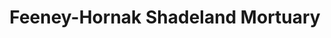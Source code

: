 ---
title: "Feeney-Hornak Shadeland Mortuary"
url: /indianapolis/feeney-hornak-shadeland-mortuary/
shop: funeral directors
---